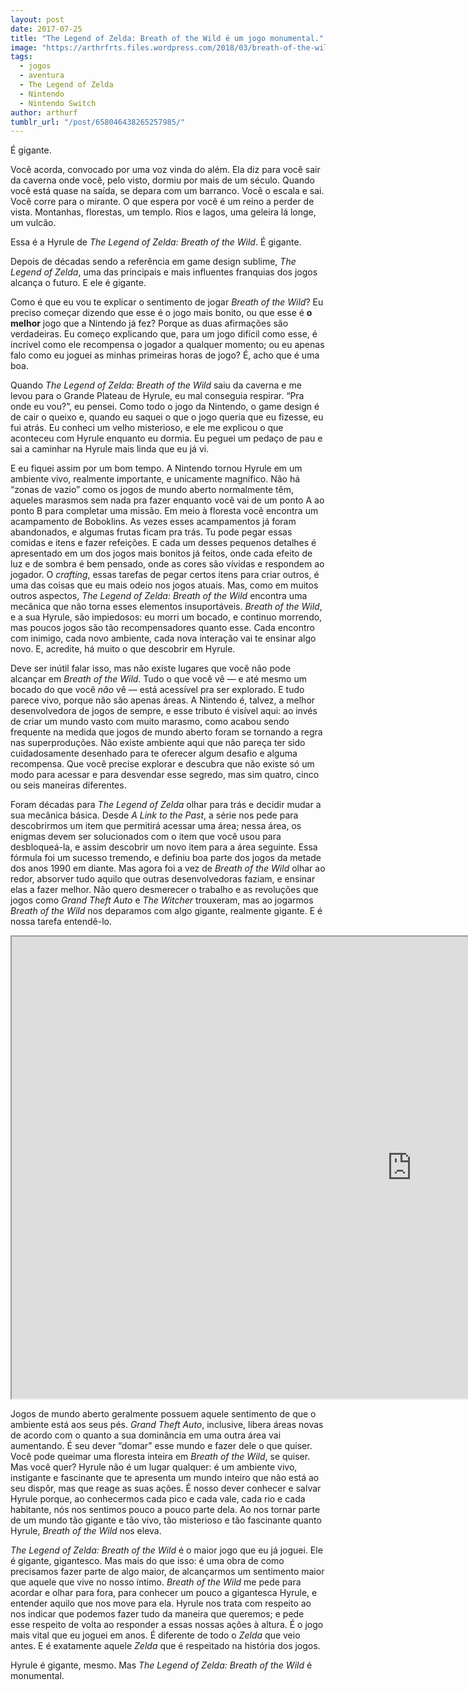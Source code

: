 ```yaml
---
layout: post
date: 2017-07-25
title: "The Legend of Zelda: Breath of the Wild é um jogo monumental."
image: "https://arthrfrts.files.wordpress.com/2018/03/breath-of-the-wild.jpg"
tags:
  - jogos
  - aventura
  - The Legend of Zelda
  - Nintendo
  - Nintendo Switch
author: arthurf
tumblr_url: "/post/658046438265257985/"
---
```


É gigante.

Você acorda, convocado por uma voz vinda do além. Ela diz para você sair da caverna onde você, pelo visto, dormiu por mais de um século. Quando você está quase na saída, se depara com um barranco. Você o escala e sai. Você corre para o mirante. O que espera por você é um reino a perder de vista. Montanhas, florestas, um templo. Rios e lagos, uma geleira lá longe, um vulcão.

Essa é a Hyrule de _The Legend of Zelda: Breath of the Wild_. É gigante.

Depois de décadas sendo a referência em game design sublime, _The Legend of Zelda_, uma das principais e mais influentes franquias dos jogos alcança o futuro. E ele é gigante.

Como é que eu vou te explicar o sentimento de jogar _Breath of the Wild_? Eu preciso começar dizendo que esse é o jogo mais bonito, ou que esse é **o melhor** jogo que a Nintendo já fez? Porque as duas afirmações são verdadeiras. Eu começo explicando que, para um jogo difícil como esse, é incrível como ele recompensa o jogador a qualquer momento; ou eu apenas falo como eu joguei as minhas primeiras horas de jogo? É, acho que é uma boa.

Quando _The Legend of Zelda: Breath of the Wild_ saiu da caverna e me levou para o Grande Plateau de Hyrule, eu mal conseguia respirar. “Pra onde eu vou?”, eu pensei. Como todo o jogo da Nintendo, o game design é de cair o queixo e, quando eu saquei o que o jogo queria que eu fizesse, eu fui atrás. Eu conheci um velho misterioso, e ele me explicou o que aconteceu com Hyrule enquanto eu dormia. Eu peguei um pedaço de pau e sai a caminhar na Hyrule mais linda que eu já vi.

E eu fiquei assim por um bom tempo. A Nintendo tornou Hyrule em um ambiente vivo, realmente importante, e unicamente magnífico. Não há “zonas de vazio” como os jogos de mundo aberto normalmente têm, aqueles marasmos sem nada pra fazer enquanto você vai de um ponto A ao ponto B para completar uma missão. Em meio à floresta você encontra um acampamento de Boboklins. As vezes esses acampamentos já foram abandonados, e algumas frutas ficam pra trás. Tu pode pegar essas comidas e itens e fazer refeições. E cada um desses pequenos detalhes é apresentado em um dos jogos mais bonitos já feitos, onde cada efeito de luz e de sombra é bem pensado, onde as cores são vívidas e respondem ao jogador. O _crafting_, essas tarefas de pegar certos itens para criar outros, é uma das coisas que eu mais odeio nos jogos atuais. Mas, como em muitos outros aspectos, _The Legend of Zelda: Breath of the Wild_ encontra uma mecânica que não torna esses elementos insuportáveis. _Breath of the Wild_, e a sua Hyrule, são impiedosos: eu morri um bocado, e continuo morrendo, mas poucos jogos são tão recompensadores quanto esse. Cada encontro com inimigo, cada novo ambiente, cada nova interação vai te ensinar algo novo. E, acredite, há muito o que descobrir em Hyrule.

Deve ser inútil falar isso, mas não existe lugares que você não pode alcançar em _Breath of the Wild_. Tudo o que você vê — e até mesmo um bocado do que você _não_ vê — está acessível pra ser explorado. E tudo parece vivo, porque não são apenas áreas. A Nintendo é, talvez, a melhor desenvolvedora de jogos de sempre, e esse tributo é visível aqui: ao invés de criar um mundo vasto com muito marasmo, como acabou sendo frequente na medida que jogos de mundo aberto foram se tornando a regra nas superproduções. Não existe ambiente aqui que não pareça ter sido cuidadosamente desenhado para te oferecer algum desafio e alguma recompensa. Que você precise explorar e descubra que não existe só um modo para acessar e para desvendar esse segredo, mas sim quatro, cinco ou seis maneiras diferentes.

Foram décadas para _The Legend of Zelda_ olhar para trás e decidir mudar a sua mecânica básica. Desde _A Link to the Past_, a série nos pede para descobrirmos um item que permitirá acessar uma área; nessa área, os enigmas devem ser solucionados com o item que você usou para desbloqueá-la, e assim descobrir um novo item para a área seguinte. Essa fórmula foi um sucesso tremendo, e definiu boa parte dos jogos da metade dos anos 1990 em diante. Mas agora foi a vez de _Breath of the Wild_ olhar ao redor, absorver tudo aquilo que outras desenvolvedoras faziam, e ensinar elas a fazer melhor. Não quero desmerecer o trabalho e as revoluções que jogos como _Grand Theft Auto_ e _The Witcher_ trouxeram, mas ao jogarmos _Breath of the Wild_ nos deparamos com algo gigante, realmente gigante. E é nossa tarefa entendê-lo.

<iframe width="1280" height="739" src="https://www.youtube-nocookie.com/embed/zw47_q9wbBE"  allow="autoplay; encrypted-media" allowfullscreen></iframe>

Jogos de mundo aberto geralmente possuem aquele sentimento de que o ambiente está aos seus pés. _Grand Theft Auto_, inclusive, libera áreas novas de acordo com o quanto a sua dominância em uma outra área vai aumentando. É seu dever “domar” esse mundo e fazer dele o que quiser. Você pode queimar uma floresta inteira em _Breath of the Wild_, se quiser. Mas você quer? Hyrule não é um lugar qualquer: é um ambiente vivo, instigante e fascinante que te apresenta um mundo inteiro que não está ao seu dispôr, mas que reage as suas ações. É nosso dever conhecer e salvar Hyrule porque, ao conhecermos cada pico e cada vale, cada rio e cada habitante, nós nos sentimos pouco a pouco parte dela. Ao nos tornar parte de um mundo tão gigante e tão vivo, tão misterioso e tão fascinante quanto Hyrule, _Breath of the Wild_ nos eleva.

_The Legend of Zelda: Breath of the Wild_ é o maior jogo que eu já joguei. Ele é gigante, gigantesco. Mas mais do que isso: é uma obra de como precisamos fazer parte de algo maior, de alcançarmos um sentimento maior que aquele que vive no nosso íntimo. _Breath of the Wild_ me pede para acordar e olhar para fora, para conhecer um pouco a gigantesca Hyrule, e entender aquilo que nos move para ela. Hyrule nos trata com respeito ao nos indicar que podemos fazer tudo da maneira que queremos; e pede esse respeito de volta ao responder a essas nossas ações à altura. É o jogo mais vital que eu joguei em anos. É diferente de todo o _Zelda_ que veio antes. E é exatamente aquele _Zelda_ que é respeitado na história dos jogos.

Hyrule é gigante, mesmo. Mas _The Legend of Zelda: Breath of the Wild_ é monumental.
